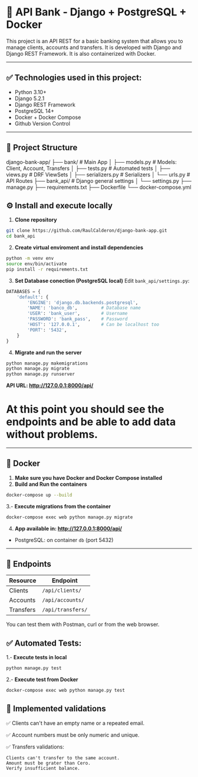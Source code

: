 # 🏦 API Bank - Django + PostgreSQL + Docker

This project is an API REST for a basic banking system that allows you to manage clients, accounts and transfers. It is developed with Django and Django REST Framework. It is also containerized with Docker.

---

## ✅ Technologies used in this project:

- Python 3.10+
- Django 5.2.1
- Django REST Framework
- PostgreSQL 14+
- Docker + Docker Compose
- Github Version Control

---

## 📁 Project Structure

django-bank-app/
├── bank/ # Main App
│ ├── models.py # Models: Client, Account, Transfers
│ ├── tests.py # Automated tests
│ ├── views.py # DRF ViewSets
│ ├── serializers.py # Serializers
│ └── urls.py # API Routes
├── bank_api/ # Django general settings
│ └── settings.py
├── manage.py
├── requirements.txt
├── Dockerfile
└── docker-compose.yml

## ⚙️ Install and execute locally

1. **Clone repository**
```bash
git clone https://github.com/RaulCalderon/django-bank-app.git
cd bank_api
```

2. **Create virtual enviroment and install dependencies**
```bash
python -m venv env
source env/bin/activate
pip install -r requirements.txt
```

3. **Set Database conection (PostgreSQL local)**
Edit `bank_api/settings.py`:
```python
DATABASES = {
    'default': {
        'ENGINE': 'django.db.backends.postgresql',
        'NAME': 'banco_db',         # Database name
        'USER': 'bank_user',        # Username
        'PASSWORD': 'bank_pass',    # Password
        'HOST': '127.0.0.1',        # Can be localhost too
        'PORT': '5432',
    }
}
```

4. **Migrate and run the server**
```bash
python manage.py makemigrations
python manage.py migrate
python manage.py runserver
```

**API URL: http://127.0.0.1:8000/api/**

# At this point you should see the endpoints and be able to add data without problems.

---

## 🐳 Docker

1. **Make sure you have Docker and Docker Compose installed**
2. **Build and Run the containers**
```bash
docker-compose up --build
```
3.- **Execute migrations from the container**
```bash
docker-compose exec web python manage.py migrate
```

4. **App available in: http://127.0.0.1:8000/api/**
- PostgreSQL: on container `db` (port 5432)

---

## 🔁 Endpoints

| Resource      | Endpoint                    |
|---------------|-----------------------------|
| Clients       | `/api/clients/`             |
| Accounts      | `/api/accounts/`            |
| Transfers     | `/api/transfers/`           |

You can test them with Postman, curl or from the web browser.

## ✅ Automated Tests:

1.- **Execute tests in local**
```bash
python manage.py test
```
2.- **Execute test from Docker**
```bash
docker-compose exec web python manage.py test
```

## 🔁 Implemented validations

✅ Clients can't have an empty name or a repeated email.

✅ Account numbers must be only numeric and unique.

✅ Transfers validations:

    Clients can't transfer to the same account.
    Amount must be grater than Cero.
    Verify insufficient balance.

